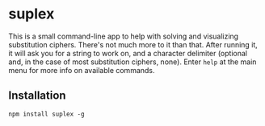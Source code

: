 # suplex

This is a small command-line app to help with solving and visualizing substitution ciphers. There's not much more to it than that. After running it, it will ask you for a string to work on, and a character delimiter (optional and, in the case of most substitution ciphers, none). Enter `help` at the main menu for more info on available commands.

## Installation

`npm install suplex -g`